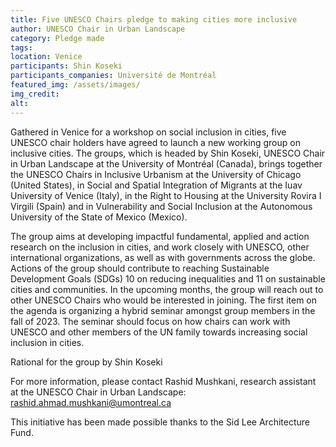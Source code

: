 ```yaml
---
title: Five UNESCO Chairs pledge to making cities more inclusive
author: UNESCO Chair in Urban Landscape
category: Pledge made
tags: 
location: Venice
participants: Shin Koseki 
participants_companies: Université de Montréal
featured_img: /assets/images/
img_credit:
alt:
---
```

Gathered in Venice for a workshop on social inclusion in cities, five UNESCO chair holders have agreed to launch a new working group on inclusive cities. The groups, which is headed by Shin Koseki, UNESCO Chair in Urban Landscape at the University of Montréal (Canada), brings together the UNESCO Chairs in Inclusive Urbanism at the University of Chicago (United States), in Social and Spatial Integration of Migrants at the Iuav University of Venice (Italy), in the Right to Housing at the University Rovira I Virgili (Spain) and in Vulnerability and Social Inclusion at the Autonomous University of the State of Mexico (Mexico).

The group aims at developing impactful fundamental, applied and action research on the inclusion in cities, and work closely with UNESCO, other international organizations, as well as with governments across the globe. Actions of the group should contribute to reaching Sustainable Development Goals (SDGs) 10 on reducing inequalities and 11 on sustainable cities and communities. In the upcoming months, the group will reach out to other UNESCO Chairs who would be interested in joining. The first item on the agenda is organizing a hybrid seminar amongst group members in the fall of 2023. The seminar should focus on how chairs can work with UNESCO and other members of the UN family towards increasing social inclusion in cities.

Rational for the group by Shin Koseki

For more information, please contact Rashid Mushkani, research assistant at the UNESCO Chair in Urban Landscape: rashid.ahmad.mushkani@umontreal.ca

This initiative has been made possible thanks to the Sid Lee Architecture Fund.
